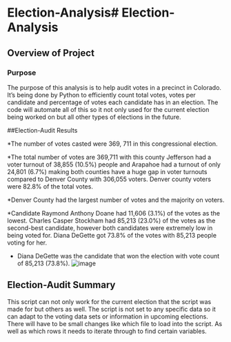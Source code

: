 # Election-Analysis# Election-Analysis
## Overview of Project
### Purpose

The purpose of this analysis is to help audit votes in a precinct in Colorado. It’s being done by Python to efficiently count total votes, votes per candidate and percentage of votes each candidate has in an election. The code will automate all of this so it not only used for the current election being worked on but all other types of elections in the future.  

##Election-Audit Results

*The number of votes casted were 369, 711 in this congressional election.

*The total number of votes are 369,711 with this county Jefferson had a voter turnout of 38,855 (10.5%) people and Arapahoe had a turnout of only 24,801 (6.7%) making both counties have a huge gap in voter turnouts compared to Denver County with 306,055 voters. Denver county voters were 82.8% of the total votes. 

*Denver County had the largest number of votes and the majority on voters.

*Candidate Raymond Anthony Doane had 11,606 (3.1%) of the votes as the lowest. Charles Casper Stockham had 85,213 (23.0%) of the votes as the second-best candidate, however both candidates were extremely low in being voted for. Diana DeGette got 73.8% of the votes with 85,213 people voting for her.

* Diana DeGette was the candidate that won the election with vote count of 85,213 (73.8%).
![image](https://user-images.githubusercontent.com/88587406/132156218-7bae0d8f-acca-409e-85b6-b38860527ccd.png)

## Election-Audit Summary

This script can not only work for the current election that the script was made for but others as well. The script is not set to any specific data so it can adapt to the voting data sets or information in upcoming elections. There will have to be small changes like which file to load into the script. As well as which rows it needs to iterate through to find certain variables. 
